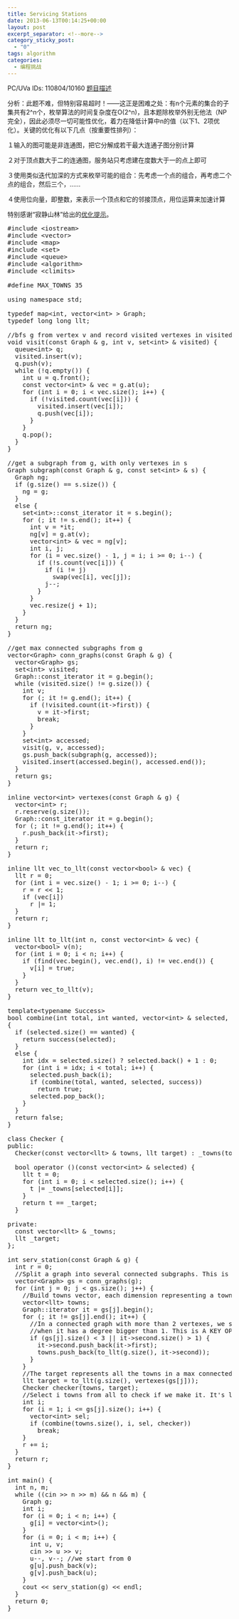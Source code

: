 ```yaml
---
title: Servicing Stations
date: 2013-06-13T00:14:25+00:00
layout: post
excerpt_separator: <!--more-->
category_sticky_post:
  - "0"
tags: algorithm
categories:
  - 编程挑战
---
```

PC/UVa IDs: 110804/10160 <a href="http://uva.onlinejudge.org/index.php?option=com_onlinejudge&#038;Itemid=8&#038;page=show_problem&#038;problem=1101" target="_blank">题目描述</a>

分析：此题不难，但特别容易超时！——这正是困难之处：有n个元素的集合的子集共有2^n个，枚举算法的时间复杂度在O(2^n)，且本题除枚举外别无他法（NP完全），因此必须尽一切可能性优化，着力在降低计算中n的值（以下1、2项优化）。关键的优化有以下几点（按重要性排列）：
  
１输入的图可能是非连通图，把它分解成若干最大连通子图分别计算
  
２对于顶点数大于二的连通图，服务站只考虑建在度数大于一的点上即可
  
３使用类似迭代加深的方式来枚举可能的组合：先考虑一个点的组合，再考虑二个点的组合，然后三个，……<!--more-->


  
４使用位向量，即整数，来表示一个顶点和它的邻接顶点，用位运算来加速计算

特别感谢“寂静山林”给出的<a href="http://blog.csdn.net/metaphysis/article/details/6601365" target="_blank">优化提示</a>。

<pre class="brush: cpp; title: ; notranslate" title="">#include &lt;iostream&gt;
#include &lt;vector&gt;
#include &lt;map&gt;
#include &lt;set&gt;
#include &lt;queue&gt;
#include &lt;algorithm&gt;
#include &lt;climits&gt;

#define MAX_TOWNS 35

using namespace std;

typedef map&lt;int, vector&lt;int&gt; &gt; Graph;
typedef long long llt;

//bfs g from vertex v and record visited vertexes in visited
void visit(const Graph & g, int v, set&lt;int&gt; & visited) {
  queue&lt;int&gt; q;
  visited.insert(v);
  q.push(v);
  while (!q.empty()) {
    int u = q.front();
    const vector&lt;int&gt; & vec = g.at(u);
    for (int i = 0; i &lt; vec.size(); i++) {
      if (!visited.count(vec[i])) {
        visited.insert(vec[i]);
        q.push(vec[i]);
      }
    }
    q.pop();
  }
}

//get a subgraph from g, with only vertexes in s
Graph subgraph(const Graph & g, const set&lt;int&gt; & s) {
  Graph ng;
  if (g.size() == s.size()) {
    ng = g;
  }
  else {
    set&lt;int&gt;::const_iterator it = s.begin();
    for (; it != s.end(); it++) {
      int v = *it;
      ng[v] = g.at(v);
      vector&lt;int&gt; & vec = ng[v];
      int i, j;
      for (i = vec.size() - 1, j = i; i &gt;= 0; i--) {
        if (!s.count(vec[i])) {
          if (i != j)
            swap(vec[i], vec[j]);
          j--;
        }
      }
      vec.resize(j + 1);
    }
  }
  return ng;
}

//get max connected subgraphs from g
vector&lt;Graph&gt; conn_graphs(const Graph & g) {
  vector&lt;Graph&gt; gs;
  set&lt;int&gt; visited;
  Graph::const_iterator it = g.begin();
  while (visited.size() != g.size()) {
    int v;
    for (; it != g.end(); it++) {
      if (!visited.count(it-&gt;first)) {
        v = it-&gt;first;
        break;
      }
    }
    set&lt;int&gt; accessed;
    visit(g, v, accessed);
    gs.push_back(subgraph(g, accessed));
    visited.insert(accessed.begin(), accessed.end());
  }
  return gs;
}

inline vector&lt;int&gt; vertexes(const Graph & g) {
  vector&lt;int&gt; r;
  r.reserve(g.size());
  Graph::const_iterator it = g.begin();
  for (; it != g.end(); it++) {
    r.push_back(it-&gt;first);
  }
  return r;
}

inline llt vec_to_llt(const vector&lt;bool&gt; & vec) {
  llt r = 0;
  for (int i = vec.size() - 1; i &gt;= 0; i--) {
    r = r &lt;&lt; 1;
    if (vec[i])
      r |= 1;
  }
  return r;
}

inline llt to_llt(int n, const vector&lt;int&gt; & vec) {
  vector&lt;bool&gt; v(n);
  for (int i = 0; i &lt; n; i++) {
    if (find(vec.begin(), vec.end(), i) != vec.end()) {
      v[i] = true;
    }
  }
  return vec_to_llt(v);
}

template&lt;typename Success&gt;
bool combine(int total, int wanted, vector&lt;int&gt; & selected, Success & success)
{
  if (selected.size() == wanted) {
    return success(selected);
  }
  else {
    int idx = selected.size() ? selected.back() + 1 : 0;
    for (int i = idx; i &lt; total; i++) {
      selected.push_back(i);
      if (combine(total, wanted, selected, success))
        return true;
      selected.pop_back();
    }
  }
  return false;
}

class Checker {
public:
  Checker(const vector&lt;llt&gt; & towns, llt target) : _towns(towns), _target(target) {}

  bool operator ()(const vector&lt;int&gt; & selected) {
    llt t = 0;
    for (int i = 0; i &lt; selected.size(); i++) {
      t |= _towns[selected[i]];
    }
    return t == _target;
  }

private:
  const vector&lt;llt&gt; & _towns;
  llt _target;
};

int serv_station(const Graph & g) {
  int r = 0;
  //Split a graph into several connected subgraphs. This is A KEY OPTIMIZATION in speed.
  vector&lt;Graph&gt; gs = conn_graphs(g);
  for (int j = 0; j &lt; gs.size(); j++) {
    //Build towns vector, each dimension representing a town and its neighbours.
    vector&lt;llt&gt; towns;
    Graph::iterator it = gs[j].begin();
    for (; it != gs[j].end(); it++) {
      //In a connected graph with more than 2 vertexes, we select a vertex only
      //when it has a degree bigger than 1. This is A KEY OPTIMIZATION in speed.
      if (gs[j].size() &lt; 3 || it-&gt;second.size() &gt; 1) {
        it-&gt;second.push_back(it-&gt;first);
        towns.push_back(to_llt(g.size(), it-&gt;second));
      }
    }
    //The target represents all the towns in a max connected subgraph.
    llt target = to_llt(g.size(), vertexes(gs[j]));
    Checker checker(towns, target);
    //Select i towns from all to check if we make it. It's like an Iterative Deepening.
    int i;
    for (i = 1; i &lt;= gs[j].size(); i++) {
      vector&lt;int&gt; sel;
      if (combine(towns.size(), i, sel, checker))
        break;
    }
    r += i;
  }
  return r;
}

int main() {
  int n, m;
  while ((cin &gt;&gt; n &gt;&gt; m) && n && m) {
    Graph g;
    int i;
    for (i = 0; i &lt; n; i++) {
      g[i] = vector&lt;int&gt;();
    }
    for (i = 0; i &lt; m; i++) {
      int u, v;
      cin &gt;&gt; u &gt;&gt; v;
      u--, v--; //we start from 0
      g[u].push_back(v);
      g[v].push_back(u);
    }
    cout &lt;&lt; serv_station(g) &lt;&lt; endl;
  }
  return 0;
}
</pre>

<div class="addtoany_share_save_container addtoany_content_bottom">
  <div class="a2a_kit a2a_kit_size_32 addtoany_list a2a_target" id="wpa2a_32">
    <a class="a2a_button_facebook" href="http://www.addtoany.com/add_to/facebook?linkurl=http%3A%2F%2Fkuangtong.me%2F2013%2F06%2F13%2Fservicing-stations%2F&linkname=Servicing%20Stations" title="Facebook" rel="nofollow" target="_blank"></a><a class="a2a_button_twitter" href="http://www.addtoany.com/add_to/twitter?linkurl=http%3A%2F%2Fkuangtong.me%2F2013%2F06%2F13%2Fservicing-stations%2F&linkname=Servicing%20Stations" title="Twitter" rel="nofollow" target="_blank"></a><a class="a2a_button_google_plus" href="http://www.addtoany.com/add_to/google_plus?linkurl=http%3A%2F%2Fkuangtong.me%2F2013%2F06%2F13%2Fservicing-stations%2F&linkname=Servicing%20Stations" title="Google+" rel="nofollow" target="_blank"></a><a class="a2a_button_sina_weibo" href="http://www.addtoany.com/add_to/sina_weibo?linkurl=http%3A%2F%2Fkuangtong.me%2F2013%2F06%2F13%2Fservicing-stations%2F&linkname=Servicing%20Stations" title="Sina Weibo" rel="nofollow" target="_blank"></a><a class="a2a_dd addtoany_share_save" href="https://www.addtoany.com/share_save"></a>
  </div>
</div>